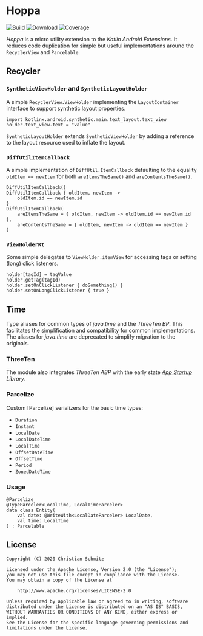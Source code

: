 # Hoppa
[![Build][travis-shield]][travis]
[![Download][bintray-shield]][bintray]
[![Coverage][codecov-shield]][codecov]

_Hoppa_ is a micro utility extension to the _Kotlin Android Extensions_.
It reduces code duplication for simple but useful implementations around the
`RecyclerView` and `Parcelable`.

## Recycler

### `SyntheticViewHolder` and `SyntheticLayoutHolder`

A simple `RecyclerView.ViewHolder` implementing the `LayoutContainer` interface
to support synthetic layout properties.

    import kotlinx.android.synthetic.main.text_layout.text_view
    holder.text_view.text = "value"

`SyntheticLayoutHolder` extends `SyntheticViewHolder` by adding a reference to
the layout resource used to inflate the layout.

### `DiffUtilItemCallback`

A simple implementation of `DiffUtil.ItemCallback` defaulting to the equality
`oldItem == newItem` for both `areItemsTheSame()` and `areContentsTheSame()`.

    DiffUtilItemCallback()
    DiffUtilItemCallback { oldItem, newItem ->
        oldItem.id == newItem.id
    }
    DiffUtilItemCallback(
        areItemsTheSame = { oldItem, newItem -> oldItem.id == newItem.id },
        areContentsTheSame = { oldItem, newItem -> oldItem == newItem }
    )

### `ViewHolderKt`

Some simple delegates to `ViewHolder.itemView` for accessing tags or setting
(long) click listeners.

    holder[tagId] = tagValue
    holder.getTag(tagId)
    holder.setOnClickListener { doSomething() }
    holder.setOnLongClickListener { true }


## Time

Type aliases for common types of _java.time_ and the _ThreeTen BP_. This
facilitates the simplification and compatibility for common implementations.
The aliases for _java.time_ are deprecated to simplify migration to the
originals.

### ThreeTen

The module also integrates _ThreeTen ABP_ with the early state
[_App Startup_](https://developer.android.com/topic/libraries/app-startup)
_Library_.

### Parcelize

Custom [Parcelize] serializers for the basic time types:

 * `Duration`
 * `Instant`
 * `LocalDate`
 * `LocalDateTime`
 * `LocalTime`
 * `OffsetDateTime`
 * `OffsetTime`
 * `Period`
 * `ZonedDateTime`

### Usage

    @Parcelize
    @TypeParceler<LocalTime, LocalTimeParceler>
    data class Entity(
        val date: @WriteWith<LocalDateParceler> LocalDate,
        val time: LocalTime
    ) : Parcelable


## License

    Copyright (C) 2020 Christian Schmitz

    Licensed under the Apache License, Version 2.0 (the "License");
    you may not use this file except in compliance with the License.
    You may obtain a copy of the License at

        http://www.apache.org/licenses/LICENSE-2.0

    Unless required by applicable law or agreed to in writing, software
    distributed under the License is distributed on an "AS IS" BASIS,
    WITHOUT WARRANTIES OR CONDITIONS OF ANY KIND, either express or implied.
    See the License for the specific language governing permissions and
    limitations under the License.


  [bintray]: https://bintray.com/tynn-xyz/maven/Hoppa/_latestVersion
  [bintray-shield]: https://api.bintray.com/packages/tynn-xyz/maven/Hoppa/images/download.svg
  [codecov]: https://codecov.io/gh/tynn-xyz/Hoppa
  [codecov-shield]: https://codecov.io/gh/tynn-xyz/Hoppa/badge.svg
  [travis]: https://travis-ci.com/tynn-xyz/Hoppa
  [travis-shield]: https://travis-ci.com/tynn-xyz/Hoppa.svg

